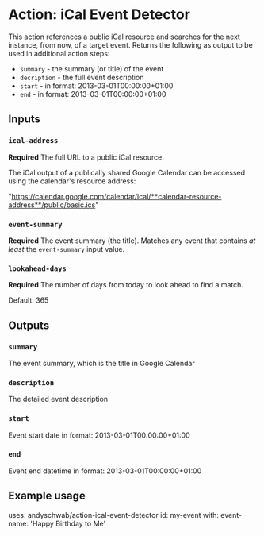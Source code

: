 # Action: iCal Event Detector 

This action references a public iCal resource and searches for the next instance, from now, of a target event. Returns the following as output to be used in additional action steps:

* `summary` - the summary (or title) of the event
* `decription` - the full event description
* `start` - in format: 2013-03-01T00:00:00+01:00
* `end` - in format: 2013-03-01T00:00:00+01:00

## Inputs

### `ical-address`

**Required** The full URL to a public iCal resource. 

The iCal output of a publically shared Google Calendar can be accessed using the calendar's resource address:

"https://calendar.google.com/calendar/ical/**calendar-resource-address**/public/basic.ics"

### `event-summary`

**Required** The event summary (the title). Matches any event that contains _at least_ the `event-summary` input value.

### `lookahead-days`

**Required** The number of days from today to look ahead to find a match.

Default: 365

## Outputs

### `summary`

The event summary, which is the title in Google Calendar

### `description`

The detailed event description

### `start`

Event start date in format: 2013-03-01T00:00:00+01:00

### `end`

Event end datetime in format: 2013-03-01T00:00:00+01:00

## Example usage

uses: andyschwab/action-ical-event-detector
id: my-event
with:
  event-name: 'Happy Birthday to Me'
  
